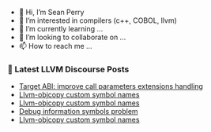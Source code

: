 - 👋 Hi, I’m Sean Perry
- 👀 I’m interested in compilers (c++, COBOL, llvm)
- 🌱 I’m currently learning ...
- 💞️ I’m looking to collaborate on ...
- 📫 How to reach me ...

<!---
s66perry/s66perry is a ✨ special ✨ repository because its `README.md` (this file) appears on your GitHub profile.
You can click the Preview link to take a look at your changes.
--->
### 📕 Latest LLVM Discourse Posts

<!-- DISCOURSE-LLVM:START -->
- [Target ABI: improve call parameters extensions handling](https://discourse.llvm.org/t/target-abi-improve-call-parameters-extensions-handling/80553#post_1)
- [Llvm-objcopy custom symbol names](https://discourse.llvm.org/t/llvm-objcopy-custom-symbol-names/80526#post_6)
- [Llvm-objcopy custom symbol names](https://discourse.llvm.org/t/llvm-objcopy-custom-symbol-names/80526#post_5)
- [Debug information symbols problem](https://discourse.llvm.org/t/debug-information-symbols-problem/79837#post_16)
- [Llvm-objcopy custom symbol names](https://discourse.llvm.org/t/llvm-objcopy-custom-symbol-names/80526#post_4)
<!-- DISCOURSE-LLVM:END -->

